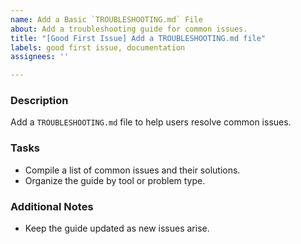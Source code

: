 ```yaml
---
name: Add a Basic `TROUBLESHOOTING.md` File
about: Add a troubleshooting guide for common issues.
title: "[Good First Issue] Add a TROUBLESHOOTING.md file"
labels: good first issue, documentation
assignees: ''

---
```


### Description
Add a `TROUBLESHOOTING.md` file to help users resolve common issues.

### Tasks
- Compile a list of common issues and their solutions.
- Organize the guide by tool or problem type.

### Additional Notes
- Keep the guide updated as new issues arise.
